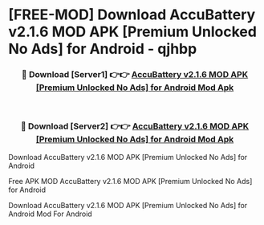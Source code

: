 # [FREE-MOD] Download Accu​Battery v2.1.6 MOD APK [Premium Unlocked No Ads] for Android - qjhbp


<div align="center">
<h3>🔴 Download [Server1] 👉👉 <a href="https://apk-comot.site?title=Accu​Battery_v2.1.6_MOD_APK_[Premium_Unlocked_No_Ads]_for_Android">Accu​Battery v2.1.6 MOD APK [Premium Unlocked No Ads] for Android Mod Apk</a></h3><br>

<h3>🔴 Download [Server2] 👉👉 <a href="https://apk-comot.site?title=Accu​Battery_v2.1.6_MOD_APK_[Premium_Unlocked_No_Ads]_for_Android">Accu​Battery v2.1.6 MOD APK [Premium Unlocked No Ads] for Android Mod Apk</a></h3>
</div>



Download Accu​Battery v2.1.6 MOD APK [Premium Unlocked No Ads] for Android 

Free APK MOD Accu​Battery v2.1.6 MOD APK [Premium Unlocked No Ads] for Android 

Download Accu​Battery v2.1.6 MOD APK [Premium Unlocked No Ads] for Android Mod For Android
